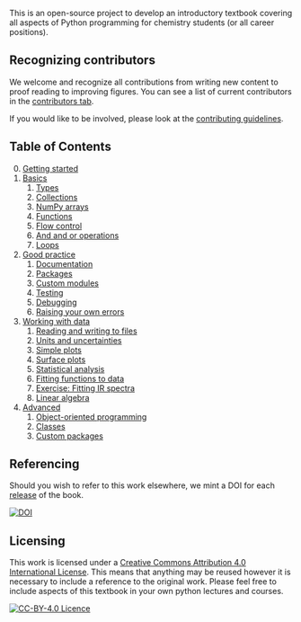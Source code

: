 This is an open-source project to develop an introductory textbook covering all aspects of Python programming for chemistry students (or all career positions).

## Recognizing contributors

We welcome and recognize all contributions from writing new content to proof reading to improving figures.
You can see a list of current contributors in the [contributors tab](https://github.com/pythoninchemistry/intro_python_chemists/graphs/contributors).

If you would like to be involved, please look at the [contributing guidelines](https://github.com/pythoninchemistry/intro_python_chemists/blob/master/content/contributing.md).

## Table of Contents

0. [Getting started](https://pythoninchemistry.org/intro_python_chemists/getting_started.html)
1. [Basics](https://pythoninchemistry.org/intro_python_chemists/basics/basics.html)
    1. [Types](https://pythoninchemistry.org/intro_python_chemists/basics/types.html)
    2. [Collections](https://pythoninchemistry.org/intro_python_chemists/basics/collections.html)
    3. [NumPy arrays](https://pythoninchemistry.org/intro_python_chemists/basics/numpy_arrays.html)
    4. [Functions](https://pythoninchemistry.org/intro_python_chemists/basics/functions.html)
    5. [Flow control](https://pythoninchemistry.org/intro_python_chemists/basics/flow_control.html)
    6. [And and or operations](https://pythoninchemistry.org/intro_python_chemists/basics/and_or.html)
    7. [Loops](https://pythoninchemistry.org/intro_python_chemists/basics/loops.html)
2. [Good practice](https://pythoninchemistry.org/intro_python_chemists/good_practice/good_practice.html)
    1. [Documentation](https://pythoninchemistry.org/intro_python_chemists/good_practice/good_practice/documentation.html)
    2. [Packages](https://pythoninchemistry.org/intro_python_chemists/good_practice/good_practice/packages.html)
    3. [Custom modules](https://pythoninchemistry.org/intro_python_chemists/good_practice/good_practice/custom_modules.html)
    4. [Testing](https://pythoninchemistry.org/intro_python_chemists/good_practice/good_practice/tests.html)
    5. [Debugging](https://pythoninchemistry.org/intro_python_chemists/good_practice/good_practice/debugging.html)
    6. [Raising your own errors](https://pythoninchemistry.org/intro_python_chemists/good_practice/good_practice/raising_errors.html)
3. [Working with data](https://pythoninchemistry.org/intro_python_chemists/data_work/data_work.html)
    1. [Reading and writing to files](https://pythoninchemistry.org/intro_python_chemists/good_practice/data_work/io.html)
    2. [Units and uncertainties](https://pythoninchemistry.org/intro_python_chemists/good_practice/data_work/units_and_uncertainties.html)
    3. [Simple plots](https://pythoninchemistry.org/intro_python_chemists/good_practice/data_work/simple_plots.html)
    4. [Surface plots](https://pythoninchemistry.org/intro_python_chemists/good_practice/data_work/surface_plots.html)
    5. [Statistical analysis](https://pythoninchemistry.org/intro_python_chemists/good_practice/data_work/stats.html)
    6. [Fitting functions to data](https://pythoninchemistry.org/intro_python_chemists/good_practice/data_work/optimisation.html)
    7. [Exercise: Fitting IR spectra](https://pythoninchemistry.org/intro_python_chemists/good_practice/data_work/ir_spectra.html)
    8. [Linear algebra](https://pythoninchemistry.org/intro_python_chemists/good_practice/data_work/linear_algebra.html)
4. [Advanced](https://pythoninchemistry.org/intro_python_chemists/advanced/advanced.html)
    1. [Object-oriented programming](https://pythoninchemistry.org/intro_python_chemists/advanced/oop.html)
    2. [Classes](https://pythoninchemistry.org/intro_python_chemists/advanced/classes.html)
    3. [Custom packages](https://pythoninchemistry.org/intro_python_chemists/advanced/custom_packages.html)

## Referencing 

Should you wish to refer to this work elsewhere, we mint a DOI for each [release](https://github.com/pythoninchemistry/intro_python_chemists/releases) of the book. 

[![DOI](https://zenodo.org/badge/248480226.svg)](https://zenodo.org/badge/latestdoi/248480226)

## Licensing

This work is licensed under a <a rel="license" href="http://creativecommons.org/licenses/by/4.0/">Creative Commons Attribution 4.0 International License</a>. 
This means that anything may be reused however it is necessary to include a reference to the original work. 
Please feel free to include aspects of this textbook in your own python lectures and courses. 

[![CC-BY-4.0 Licence](https://i.creativecommons.org/l/by/4.0/88x31.png)](http://creativecommons.org/licenses/by/4.0/)

